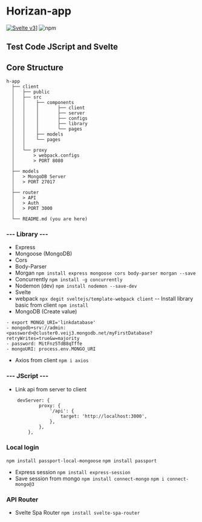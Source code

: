 # Horizan-app
[![Svelte v3](https://img.shields.io/badge/svelte-v3-orange.svg)](https://svelte.dev)]
![npm](https://img.shields.io/npm/v/svelte-guard-history-router.svg)
## Test Code JScript and Svelte

## Core Structure

    h-app
      ├── client
      │   ├── public
      │   ├── src
      │   │    ├── components
      │   │    │       ├── client
      │   │    │       ├── server
      │   │    │       ├── configs
      │   │    │       ├── library
      │   │    │       └── pages
      │   │    ├── models
      │   │    └── pages
      │   │
      │   └── proxy
      │       > webpack.configs
      │       > PORT 8080
      │
      ├── models
      │   > MongoDB Server
      │   > PORT 27017
      │
      ├── router
      │   > API
      │   > Auth
      │   > PORT 3000
      │
      └── README.md (you are here)

### --- Library ---
- Express
- Mongoose (MongoDB)
- Cors
- Body-Parser
- Morgan
``` npm install express mongoose cors body-parser morgan --save ```
- Concurrently
``` npm install -g concurrently ```
- Nodemon (dev)
``` npm install nodemon --save-dev ```
- Svelte
- webpack
``` npx degit sveltejs/template-webpack client ```
-- Install library basic from client
``` npm install ```
- MongoDB (Create value)
```
- export MONGO_URI='linkdatabase' 
- mongodb+srv://admin:<password>@cluster0.veij3.mongodb.net/myFirstDatabase?retryWrites=true&w=majority
- password: MitFnz5TdB8qTffe 
- mongoURI: process.env.MONGO_URI 
```

- Axios from client
``` npm i axios ```
### --- JScript ---
- Link api from server to client
```
    devServer: {
            proxy: {
                '/api': {
                    target: 'http://localhost:3000',
                },
            },
        },
```

### Local login
``` npm install passport-local-mongoose ```
``` npm install passport ```

-  Express session
``` npm install express-session ```
-  Save session from mongo
``` npm install connect-mongo ```
``` npm i connect-mongo@3 ```

### API Router
- Svelte Spa Router
``` npm install svelte-spa-router ```
